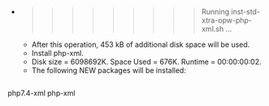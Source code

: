 * >>>>>>>>> Running inst-std-xtra-opw-php-xml.sh ...
  * After this operation, 453 kB of additional disk space will be used.
  * Install php-xml.
  * Disk size = 6098692K. Space Used = 676K. Runtime = 00:00:00:02.
  * The following NEW packages will be installed:
  ```bash
php7.4-xml php-xml
  ```
